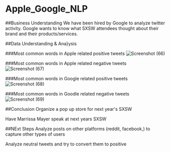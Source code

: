 # Apple_Google_NLP

##Business Understanding 
We have been hired by Google to analyze twitter activity. Google wants to know what SXSW attendees thought about their brand and their products/services. 

##Data Understanding & Ana}ysis

###Most common words in Apple related positive tweets
![Screenshot (66)](https://github.com/user-attachments/assets/e09fe380-e4ed-4aee-9de8-4bf2dca31570)

###Most common words in Apple related negative tweets
![Screenshot (67)](https://github.com/user-attachments/assets/6908962e-a6eb-4398-bf6d-c52ec81809da)

###Most common words in Google related positive tweets
![Screenshot (68)](https://github.com/user-attachments/assets/2f397327-1929-4566-b1d0-9077e953d9d4)

###Most common words in Goodle related negative tweets
![Screenshot (69)](https://github.com/user-attachments/assets/c2299b51-931f-43e1-8776-bc01d36c04b2)

##Conclusion 
Organize a pop up store for next year's SXSW

Have Marrissa Mayer speak at next years SXSW

##NExt Steps
Analyze posts on other platforms (reddit, facebook,) to capture other types of users

Analyze neutral tweets and try to convert them to positive
